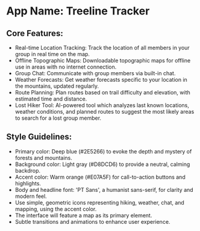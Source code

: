 # **App Name**: Treeline Tracker

## Core Features:

- Real-time Location Tracking: Track the location of all members in your group in real time on the map.
- Offline Topographic Maps: Downloadable topographic maps for offline use in areas with no internet connection.
- Group Chat: Communicate with group members via built-in chat.
- Weather Forecasts: Get weather forecasts specific to your location in the mountains, updated regularly.
- Route Planning: Plan routes based on trail difficulty and elevation, with estimated time and distance.
- Lost Hiker Tool: AI-powered tool which analyzes last known locations, weather conditions, and planned routes to suggest the most likely areas to search for a lost group member.

## Style Guidelines:

- Primary color: Deep blue (#2E5266) to evoke the depth and mystery of forests and mountains.
- Background color: Light gray (#D8DCD6) to provide a neutral, calming backdrop.
- Accent color: Warm orange (#E07A5F) for call-to-action buttons and highlights.
- Body and headline font: 'PT Sans', a humanist sans-serif, for clarity and modern feel.
- Use simple, geometric icons representing hiking, weather, chat, and mapping, using the accent color.
- The interface will feature a map as its primary element.
- Subtle transitions and animations to enhance user experience.